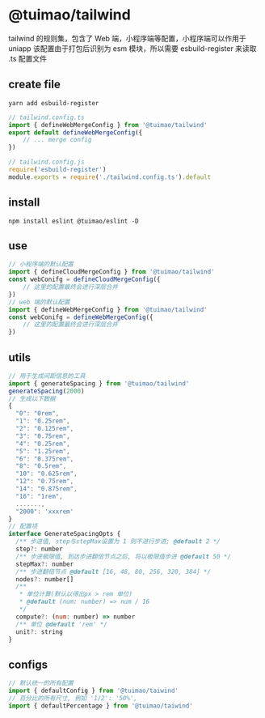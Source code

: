# @tuimao/tailwind

tailwind 的规则集，包含了 Web 端，小程序端等配置，小程序端可以作用于 uniapp
该配置由于打包后识别为 esm 模块，所以需要 esbuild-register 来读取 .ts 配置文件

## create file

`yarn add esbuild-register`

~~~typescript
// tailwind.config.ts
import { defineWebMergeConfig } from '@tuimao/tailwind'
export default defineWebMergeConfig({
    // ... merge config
})
~~~

~~~js
// tailwind.config.js
require('esbuild-register')
module.exports = require('./tailwind.config.ts').default
~~~

## install

`npm install eslint @tuimao/eslint -D`

## use

~~~js
// 小程序端的默认配置
import { defineCloudMergeConfig } from '@tuimao/tailwind'
const webConifg = defineCloudMergeConfig({
    // 这里的配置最终会进行深层合并
})
// web 端的默认配置
import { defineWebMergeConfig } from '@tuimao/tailwind'
const webConifg = defineWebMergeConfig({
    // 这里的配置最终会进行深层合并
})
~~~

## utils

~~~js
// 用于生成间距信息的工具
import { generateSpacing } from '@tuimao/tailwind'
generateSpacing(2000)
// 生成以下数据
{
  "0": "0rem",
  "1": "0.25rem",
  "2": "0.125rem",
  "3": "0.75rem",
  "4": "0.25rem",
  "5": "1.25rem",
  "6": "0.375rem",
  "8": "0.5rem",
  "10": "0.625rem",
  "12": "0.75rem",
  "14": "0.875rem",
  "16": "1rem",
  .......,
  "2000": 'xxxrem'
}
// 配置项
interface GenerateSpacingOpts {
  /** 步进值, step与stepMax设置为 1 则不进行步进; @default 2 */
  step?: number
  /** 步进极限值, 到达步进翻倍节点之后, 将以极限值步进 @default 50 */
  stepMax?: number
  /** 步进翻倍节点 @default [16, 48, 80, 256, 320, 384] */
  nodes?: number[]
  /**
   * 单位计算(默认以得出px > rem 单位)
   * @default (num: number) => num / 16
   */
  compute?: (num: number) => number
  /** 单位 @default 'rem' */
  unit?: string
}
~~~

## configs 

~~~js
// 默认统一的所有配置
import { defaultConfig } from '@tuimao/taiwind'
// 百分比的所有尺寸, 例如 '1/2': '50%',
import { defaultPercentage } from '@tuimao/taiwind'

~~~